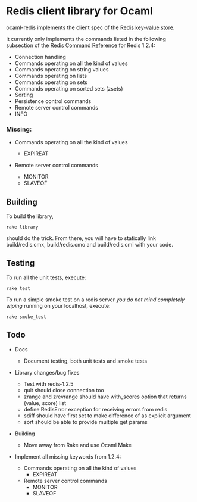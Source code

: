Redis client library for Ocaml
==============================

ocaml-redis implements the client spec of the [Redis key-value store](http://code.google.com/p/redis/).

It currently only implements the commands listed in the following subsection of the [Redis Command Reference](http://code.google.com/p/redis/wiki/CommandReference) for Redis 1.2.4:

 * Connection handling
 * Commands operating on all the kind of values
 * Commands operating on string values
 * Commands operating on lists
 * Commands operating on sets
 * Commands operating on sorted sets (zsets)
 * Sorting
 * Persistence control commands
 * Remote server control commands
  * INFO

### Missing:

* Commands operating on all the kind of values
    * EXPIREAT

* Remote server control commands
    * MONITOR
    * SLAVEOF

Building
--------

To build the library,

    rake library

should do the trick. From there, you will have to statically link build/redis.cmx, build/redis.cmo and build/redis.cmi with your code.

Testing
-------

To run all the unit tests, execute:

    rake test

To run a simple smoke test on a redis server *you do not mind completely wiping* running on your localhost, execute:

    rake smoke_test

Todo
----

 * Docs
     * Document testing, both unit tests and smoke tests
 * Library changes/bug fixes
     * Test with redis-1.2.5
     * quit should close connection too 
     * zrange and zrevrange should have with_scores option that returns (value, score) list
     * define RedisError exception for receiving errors from redis
     * sdiff should have first set to make difference of as explicit argument
     * sort should be able to provide multiple get params
 * Building
     * Move away from Rake and use Ocaml Make

 * Implement all missing keywords from 1.2.4:
     * Commands operating on all the kind of values
         * EXPIREAT
     * Remote server control commands
         * MONITOR
         * SLAVEOF
